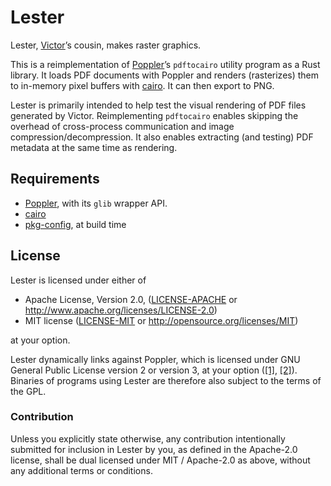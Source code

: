 # Lester

Lester, [Victor]’s cousin, makes raster graphics.

This is a reimplementation of [Poppler]’s `pdftocairo` utility program as a Rust library.
It loads PDF documents with Poppler
and renders (rasterizes) them to in-memory pixel buffers with [cairo].
It can then export to PNG.

Lester is primarily intended to help test the visual rendering of PDF files generated by Victor.
Reimplementing `pdftocairo` enables skipping the overhead of cross-process communication
and image compression/decompression.
It also enables extracting (and testing) PDF metadata at the same time as rendering.


## Requirements

* [Poppler], with its `glib` wrapper API.
* [cairo]
* [pkg-config], at build time


[Victor]: https://github.com/SimonSapin/victor
[Poppler]: https://poppler.freedesktop.org/
[cairo]: https://www.cairographics.org/
[pkg-config]: https://www.freedesktop.org/wiki/Software/pkg-config/


## License

Lester is licensed under either of

 * Apache License, Version 2.0, ([LICENSE-APACHE](LICENSE-APACHE) or
   http://www.apache.org/licenses/LICENSE-2.0)
 * MIT license ([LICENSE-MIT](LICENSE-MIT) or
   http://opensource.org/licenses/MIT)

at your option.

Lester dynamically links against Poppler,
which is licensed under GNU General Public License version 2 or version 3, at your option
([[1]](https://cgit.freedesktop.org/poppler/poppler/tree/README?id=poppler-0.61#n28),
 [[2]](https://cgit.freedesktop.org/poppler/poppler/tree/README-XPDF?id=poppler-0.61#n32)).
Binaries of programs using Lester are therefore also subject to the terms of the GPL.


### Contribution

Unless you explicitly state otherwise, any contribution intentionally submitted
for inclusion in Lester by you, as defined in the Apache-2.0 license,
shall be dual licensed under MIT / Apache-2.0 as above, without any additional terms or conditions.
